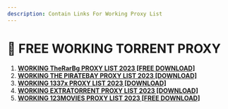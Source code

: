 ```yaml
---
description: Contain Links For Working Proxy List
---
```


# 👑 FREE WORKING TORRENT PROXY

1. [**WORKING TheRarBg PROXY LIST 2023 \[FREE DOWNLOAD\]**](torrent-proxy-list/therarbg-torrent-proxy-list.md)
2. [**WORKING THE PIRATEBAY PROXY LIST 2023 \[DOWNLOAD\]**](torrent-proxy-list/the-piratebay-proxy-list.md)
3. [**WORKING 1337x PROXY LIST 2023 \[DOWNLOAD\]**](torrent-proxy-list/1337x-proxy-list.md)
4. [**WORKING EXTRATORRENT PROXY LIST 2023 \[DOWNLOAD\]**](torrent-proxy-list/extratorrent-proxy-list.md)
5. [**WORKING 123MOVIES PROXY LIST 2023 \[FREE DOWNLOAD\]**](123movies-proxy-list.md)
